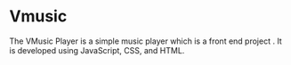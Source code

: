 # Vmusic
The VMusic Player is a  simple music player which is a front end project . It is developed using JavaScript, CSS, and HTML. 
